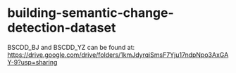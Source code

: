 # building-semantic-change-detection-dataset
BSCDD_BJ and BSCDD_YZ can be found at: https://drive.google.com/drive/folders/1kmJdyrqiSmsF7Yju17ndpNpo3AxGAY-9?usp=sharing
